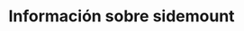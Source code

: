---
title: Información sobre sidemount
searchHidden: true
description: Por qué es mejor bucear en sidemount para el buceo técnico?
ShowBreadCrumbs: true
ShowShareButtons: false
showToc: false
#url: /articulos
Image: /mike-thomas-cdg-50th-dinner-june-19961.jpg
TextoPrincipal: En estos artículos te vamos a explicar por qué es mejor bucear con la configuración sidemount y por qué es importante que aprendas con instructores que se especializan exclusivamente en esta técnica. En nuestra escuela, solo formamos en sidemount a futuros buceadores sidemount, a diferencia de otros que lo ofrecen como una opción adicional dentro de su catálogo de cursos.
---